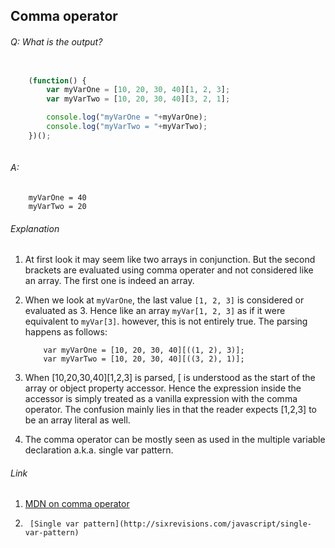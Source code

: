 ## Comma operator

###### Q: What is the output?

```js

	(function() {
		var myVarOne = [10, 20, 30, 40][1, 2, 3];
		var myVarTwo = [10, 20, 30, 40][3, 2, 1];

		console.log("myVarOne = "+myVarOne);
		console.log("myVarTwo = "+myVarTwo);
	})();
	￼	
```

###### A: 

```		
	myVarOne = 40
	myVarTwo = 20

```

###### Explanation

1. At first look it may seem like two arrays in conjunction. But the second brackets are evaluated using comma operater and not considered like an array. The first one is indeed an array.
2. When we look at `myVarOne`,  the last value `[1, 2, 3]` is considered or evaluated as 3. Hence like an array `myVar[1, 2, 3]` as if it were equivalent to `myVar[3]`. however, this is not entirely true. The parsing happens as follows: 
	
	```
		var myVarOne = [10, 20, 30, 40][((1, 2), 3)];
		var myVarTwo = [10, 20, 30, 40][((3, 2), 1)];
	
	```
3. When [10,20,30,40][1,2,3] is parsed, [ is understood as the start of the array or object property accessor. Hence the expression inside the accessor is simply treated as a vanilla expression with the comma operator. The confusion mainly lies in that the reader expects [1,2,3] to be an array literal as well.
4. The comma operator can be mostly seen as used in the multiple variable declaration a.k.a. single var pattern.

###### Link

1.	[MDN on comma operator](https://developer.mozilla.org/en/docs/Web/JavaScript/Reference/Operators/Comma_Operator)
2.      [Single var pattern](http://sixrevisions.com/javascript/single-var-pattern)
